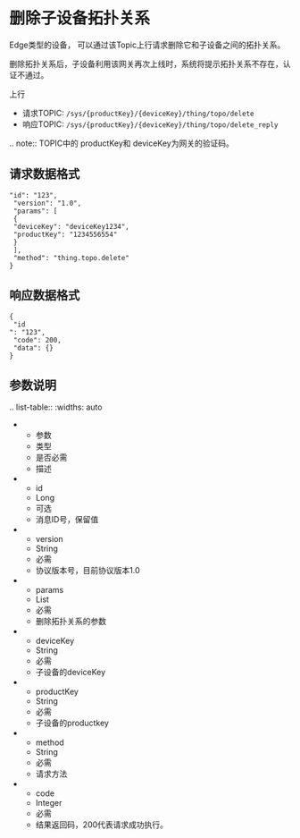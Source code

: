 # 删除子设备拓扑关系

Edge类型的设备， 可以通过该Topic上行请求删除它和子设备之间的拓扑关系。

删除拓扑关系后，子设备利用该网关再次上线时，系统将提示拓扑关系不存在，认证不通过。

上行
- 请求TOPIC: `/sys/{productKey}/{deviceKey}/thing/topo/delete`
- 响应TOPIC: `/sys/{productKey}/{deviceKey}/thing/topo/delete_reply`

.. note:: TOPIC中的 productKey和 deviceKey为网关的验证码。

## 请求数据格式

```
"id": "123",
 "version": "1.0",
 "params": [
 {
 "deviceKey": "deviceKey1234",
 "productKey": "1234556554"
 }
 ],
 "method": "thing.topo.delete"
}

```

## 响应数据格式

```
{
 "id
": "123",
 "code": 200,
 "data": {}
}

```

## 参数说明

.. list-table::
   :widths: auto

   * - 参数
     - 类型
     - 是否必需
     - 描述
   * - id
     - Long
     - 可选
     - 消息ID号，保留值
   * - version
     - String
     - 必需
     - 协议版本号，目前协议版本1.0
   * - params
     - List
     - 必需
     - 删除拓扑关系的参数
   * - deviceKey
     - String
     - 必需
     - 子设备的deviceKey
   * - productKey
     - String
     - 必需
     - 子设备的productkey
   * - method
     - String
     - 必需
     - 请求方法
   * - code
     - Integer
     - 必需
     - 结果返回码，200代表请求成功执行。

<!--end-->

